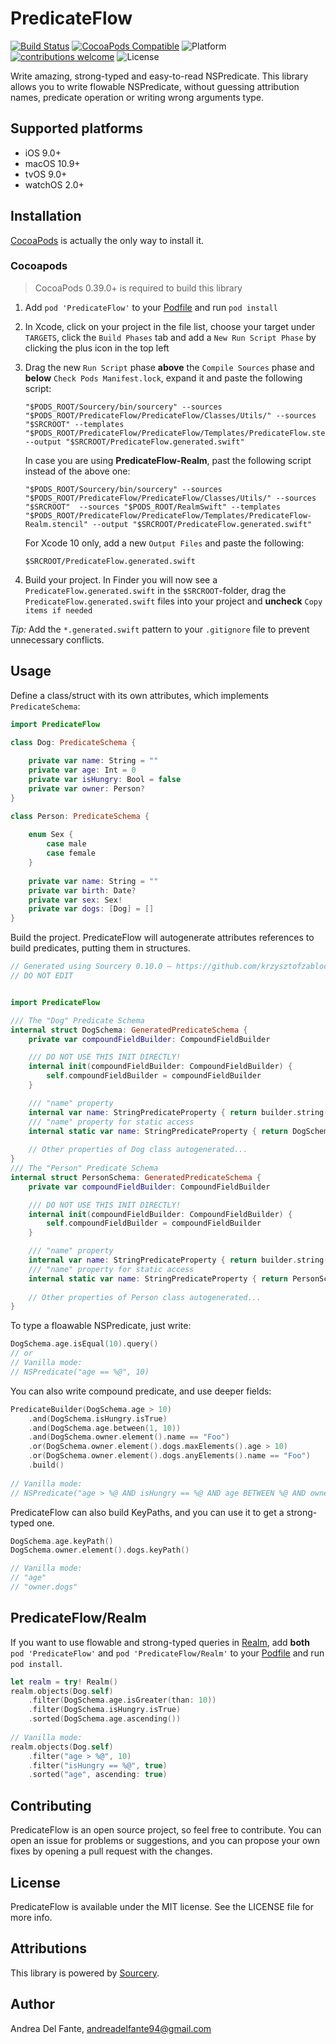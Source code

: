# PredicateFlow

[![Build Status](https://travis-ci.org/andreadelfante/PredicateFlow.svg?branch=master)](https://travis-ci.org/andreadelfante/PredicateFlow)
[![CocoaPods Compatible](https://img.shields.io/cocoapods/v/PredicateFlow.svg)](https://cocoapods.org/pods/PredicateFlow)
![Platform](https://img.shields.io/cocoapods/p/PredicateFlow.svg?style=flat)
[![contributions welcome](https://img.shields.io/badge/contributions-welcome-brightgreen.svg?style=flat)](https://github.com/dwyl/esta/issues)
![License](https://img.shields.io/cocoapods/l/PredicateFlow.svg?style=flat)

Write amazing, strong-typed and easy-to-read NSPredicate. This library allows you to write flowable NSPredicate, without guessing attribution names, predicate operation or writing wrong arguments type.

## Supported platforms

* iOS 9.0+
* macOS 10.9+
* tvOS 9.0+
* watchOS 2.0+

## Installation
[CocoaPods](http://cocoapods.org) is actually the only way to install it.

### Cocoapods

> CocoaPods 0.39.0+ is required to build this library

1. Add `pod 'PredicateFlow'` to your [Podfile](http://cocoapods.org/#get_started) and run `pod install`
2. In Xcode, click on your project in the file list, choose your target under `TARGETS`, click the `Build Phases` tab and add a `New Run Script Phase` by clicking the plus icon in the top left
3. Drag the new `Run Script` phase **above** the `Compile Sources` phase and **below** `Check Pods Manifest.lock`, expand it and paste the following script:  
   ```
   "$PODS_ROOT/Sourcery/bin/sourcery" --sources "$PODS_ROOT/PredicateFlow/PredicateFlow/Classes/Utils/" --sources "$SRCROOT" --templates "$PODS_ROOT/PredicateFlow/PredicateFlow/Templates/PredicateFlow.stencil" --output "$SRCROOT/PredicateFlow.generated.swift"
   ```
   
   In case you are using **PredicateFlow-Realm**, past the following  script instead of the above one:
   ```
   "$PODS_ROOT/Sourcery/bin/sourcery" --sources "$PODS_ROOT/PredicateFlow/PredicateFlow/Classes/Utils/" --sources "$SRCROOT"  --sources "$PODS_ROOT/RealmSwift" --templates "$PODS_ROOT/PredicateFlow/PredicateFlow/Templates/PredicateFlow-Realm.stencil" --output "$SRCROOT/PredicateFlow.generated.swift"
   ```
   
   For Xcode 10 only, add a new `Output Files` and paste the following:
   ```
   $SRCROOT/PredicateFlow.generated.swift
   ```
4. Build your project. In Finder you will now see a `PredicateFlow.generated.swift` in the `$SRCROOT`-folder, drag the `PredicateFlow.generated.swift` files into your project and **uncheck** `Copy items if needed`

_Tip:_ Add the `*.generated.swift` pattern to your `.gitignore` file to prevent unnecessary conflicts.

## Usage

Define a class/struct with its own attributes, which implements ```PredicateSchema```:
```swift
import PredicateFlow

class Dog: PredicateSchema {
	
	private var name: String = ""
	private var age: Int = 0
	private var isHungry: Bool = false
	private var owner: Person?
}

class Person: PredicateSchema {
	
	enum Sex {
		case male
		case female
	}
	
	private var name: String = ""
	private var birth: Date?
	private var sex: Sex!
	private var dogs: [Dog] = []
}
```
Build the project. PredicateFlow will autogenerate attributes references to build predicates, putting them in structures.
```swift
// Generated using Sourcery 0.10.0 — https://github.com/krzysztofzablocki/Sourcery
// DO NOT EDIT


import PredicateFlow

/// The "Dog" Predicate Schema
internal struct DogSchema: GeneratedPredicateSchema {
    private var compoundFieldBuilder: CompoundFieldBuilder

    /// DO NOT USE THIS INIT DIRECTLY!
    internal init(compoundFieldBuilder: CompoundFieldBuilder) {
        self.compoundFieldBuilder = compoundFieldBuilder
    }

    /// "name" property
    internal var name: StringPredicateProperty { return builder.string("name") }
    /// "name" property for static access
    internal static var name: StringPredicateProperty { return DogSchema().name }
    
    // Other properties of Dog class autogenerated...
}
/// The "Person" Predicate Schema
internal struct PersonSchema: GeneratedPredicateSchema {
    private var compoundFieldBuilder: CompoundFieldBuilder

    /// DO NOT USE THIS INIT DIRECTLY!
    internal init(compoundFieldBuilder: CompoundFieldBuilder) {
        self.compoundFieldBuilder = compoundFieldBuilder
    }

    /// "name" property
    internal var name: StringPredicateProperty { return builder.string("name") }
    /// "name" property for static access
    internal static var name: StringPredicateProperty { return PersonSchema().name }
    
    // Other properties of Person class autogenerated...
}
```

To type a floawable NSPredicate, just write:
```swift
DogSchema.age.isEqual(10).query()
// or
// Vanilla mode: 
// NSPredicate("age == %@", 10)
```
You can also write compound predicate, and use deeper fields:
```swift
PredicateBuilder(DogSchema.age > 10)
    .and(DogSchema.isHungry.isTrue)
    .and(DogSchema.age.between(1, 10))
    .and(DogSchema.owner.element().name == "Foo")
    .or(DogSchema.owner.element().dogs.maxElements().age > 10)
    .or(DogSchema.owner.element().dogs.anyElements().name == "Foo")
    .build()
    
// Vanilla mode: 
// NSPredicate("age > %@ AND isHungry == %@ AND age BETWEEN %@ AND owner.name == %@ OR owner.dogs.@max.age > %@ OR ANY owner.dogs.name == %@", 10, true, [1, 10], "Foo", 10, "Foo")
```

PredicateFlow can also build KeyPaths, and you can use it to get a strong-typed one.
```swift
DogSchema.age.keyPath()
DogSchema.owner.element().dogs.keyPath()

// Vanilla mode:
// "age"
// "owner.dogs"
```

## PredicateFlow/Realm

If you want to use flowable and strong-typed queries in [Realm](https://github.com/realm/realm-cocoa), add **both** `pod 'PredicateFlow'` and `pod 'PredicateFlow/Realm'` to your [Podfile](http://cocoapods.org/#get_started) and run `pod install`.
```swift
let realm = try! Realm()
realm.objects(Dog.self)
    .filter(DogSchema.age.isGreater(than: 10))
    .filter(DogSchema.isHungry.isTrue)
    .sorted(DogSchema.age.ascending())
    
// Vanilla mode:
realm.objects(Dog.self)
    .filter("age > %@", 10)
    .filter("isHungry == %@", true)
    .sorted("age", ascending: true)
```

## Contributing

PredicateFlow is an open source project, so feel free to contribute.
You can open an issue for problems or suggestions, and you can propose your own fixes by opening a pull request with the changes.

## License

PredicateFlow is available under the MIT license. See the LICENSE file for more info.

## Attributions

This library is powered by [Sourcery](https://github.com/krzysztofzablocki/Sourcery).

## Author

Andrea Del Fante, andreadelfante94@gmail.com
